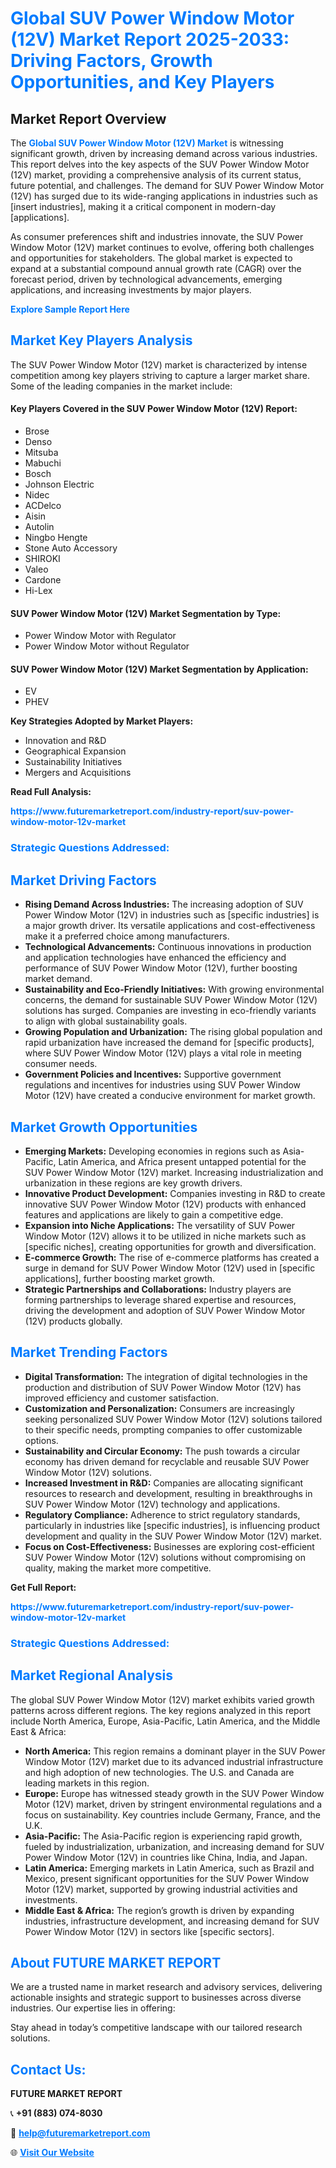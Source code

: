 <h1 style="color: #007BFF;">Global SUV Power Window Motor (12V) Market Report 2025-2033: Driving Factors, Growth Opportunities, and Key Players</h1>

<section id="overview">
<h2>Market Report Overview</h2>
<p>The <a href="https://www.futuremarketreport.com/industry-report/suv-power-window-motor-12v-market" style="color: #007BFF; text-decoration: none;"><strong>Global SUV Power Window Motor (12V) Market</strong></a> is witnessing significant growth, driven by increasing demand across various industries. This report delves into the key aspects of the SUV Power Window Motor (12V) market, providing a comprehensive analysis of its current status, future potential, and challenges. The demand for SUV Power Window Motor (12V) has surged due to its wide-ranging applications in industries such as [insert industries], making it a critical component in modern-day [applications].</p>
<p>As consumer preferences shift and industries innovate, the SUV Power Window Motor (12V) market continues to evolve, offering both challenges and opportunities for stakeholders. The global market is expected to expand at a substantial compound annual growth rate (CAGR) over the forecast period, driven by technological advancements, emerging applications, and increasing investments by major players.</p>
</section>

<section id="overview">
<p><a href="https://www.futuremarketreport.com/request-sample/reportId=36320" style="color: #007BFF; text-decoration: none;"><strong>Explore Sample Report Here</strong></a></p>
</section>

<section id="key-players">
<h2 style="color: #007BFF;">Market Key Players Analysis</h2>
<p>The SUV Power Window Motor (12V) market is characterized by intense competition among key players striving to capture a larger market share. Some of the leading companies in the market include:</p>
<h4>Key Players Covered in the SUV Power Window Motor (12V) Report:</h4>
<ul><li>Brose</li><li>Denso</li><li>Mitsuba</li><li>Mabuchi</li><li>Bosch</li><li>Johnson Electric</li><li>Nidec</li><li>ACDelco</li><li>Aisin</li><li>Autolin</li><li>Ningbo Hengte</li><li>Stone Auto Accessory</li><li>SHIROKI</li><li>Valeo</li><li>Cardone</li><li>Hi-Lex</li></ul>
<h4>SUV Power Window Motor (12V) Market Segmentation by Type:</h4>
<ul><li>Power Window Motor with Regulator</li><li>Power Window Motor without Regulator</li></ul>

<h4>SUV Power Window Motor (12V) Market Segmentation by Application:</h4>
<ul><li>EV</li><li>PHEV</li></ul>
<p><strong>Key Strategies Adopted by Market Players:</strong></p>
<ul>
<li>Innovation and R&D</li>
<li>Geographical Expansion</li>
<li>Sustainability Initiatives</li>
<li>Mergers and Acquisitions</li>
</ul>
</section>

<section>
<p><strong>Read Full Analysis: </strong></p><a href="https://www.futuremarketreport.com/industry-report/suv-power-window-motor-12v-market" style="color: #007BFF; text-decoration: none;"><strong>https://www.futuremarketreport.com/industry-report/suv-power-window-motor-12v-market</strong></a>
<h3 style="color: #007BFF;">Strategic Questions Addressed:</h3>
</section>

<section id="driving-factors">
<h2 style="color: #007BFF;">Market Driving Factors</h2>
<ul>
<li><strong>Rising Demand Across Industries:</strong> The increasing adoption of SUV Power Window Motor (12V) in industries such as [specific industries] is a major growth driver. Its versatile applications and cost-effectiveness make it a preferred choice among manufacturers.</li>
<li><strong>Technological Advancements:</strong> Continuous innovations in production and application technologies have enhanced the efficiency and performance of SUV Power Window Motor (12V), further boosting market demand.</li>
<li><strong>Sustainability and Eco-Friendly Initiatives:</strong> With growing environmental concerns, the demand for sustainable SUV Power Window Motor (12V) solutions has surged. Companies are investing in eco-friendly variants to align with global sustainability goals.</li>
<li><strong>Growing Population and Urbanization:</strong> The rising global population and rapid urbanization have increased the demand for [specific products], where SUV Power Window Motor (12V) plays a vital role in meeting consumer needs.</li>
<li><strong>Government Policies and Incentives:</strong> Supportive government regulations and incentives for industries using SUV Power Window Motor (12V) have created a conducive environment for market growth.</li>
</ul>
</section>

<section id="growth-opportunities">
<h2 style="color: #007BFF;">Market Growth Opportunities</h2>
<ul>
<li><strong>Emerging Markets:</strong> Developing economies in regions such as Asia-Pacific, Latin America, and Africa present untapped potential for the SUV Power Window Motor (12V) market. Increasing industrialization and urbanization in these regions are key growth drivers.</li>
<li><strong>Innovative Product Development:</strong> Companies investing in R&D to create innovative SUV Power Window Motor (12V) products with enhanced features and applications are likely to gain a competitive edge.</li>
<li><strong>Expansion into Niche Applications:</strong> The versatility of SUV Power Window Motor (12V) allows it to be utilized in niche markets such as [specific niches], creating opportunities for growth and diversification.</li>
<li><strong>E-commerce Growth:</strong> The rise of e-commerce platforms has created a surge in demand for SUV Power Window Motor (12V) used in [specific applications], further boosting market growth.</li>
<li><strong>Strategic Partnerships and Collaborations:</strong> Industry players are forming partnerships to leverage shared expertise and resources, driving the development and adoption of SUV Power Window Motor (12V) products globally.</li>
</ul>
</section>

<section id="trending-factors">
<h2 style="color: #007BFF;">Market Trending Factors</h2>
<ul>
<li><strong>Digital Transformation:</strong> The integration of digital technologies in the production and distribution of SUV Power Window Motor (12V) has improved efficiency and customer satisfaction.</li>
<li><strong>Customization and Personalization:</strong> Consumers are increasingly seeking personalized SUV Power Window Motor (12V) solutions tailored to their specific needs, prompting companies to offer customizable options.</li>
<li><strong>Sustainability and Circular Economy:</strong> The push towards a circular economy has driven demand for recyclable and reusable SUV Power Window Motor (12V) solutions.</li>
<li><strong>Increased Investment in R&D:</strong> Companies are allocating significant resources to research and development, resulting in breakthroughs in SUV Power Window Motor (12V) technology and applications.</li>
<li><strong>Regulatory Compliance:</strong> Adherence to strict regulatory standards, particularly in industries like [specific industries], is influencing product development and quality in the SUV Power Window Motor (12V) market.</li>
<li><strong>Focus on Cost-Effectiveness:</strong> Businesses are exploring cost-efficient SUV Power Window Motor (12V) solutions without compromising on quality, making the market more competitive.</li>
</ul>
</section>

<section>
<p><strong>Get Full Report: </strong></p><a href="https://www.futuremarketreport.com/industry-report/suv-power-window-motor-12v-market" style="color: #007BFF; text-decoration: none;"><strong>https://www.futuremarketreport.com/industry-report/suv-power-window-motor-12v-market</strong></a>
<h3 style="color: #007BFF;">Strategic Questions Addressed:</h3>
</section>


<section id="regional-analysis">
<h2 style="color: #007BFF;">Market Regional Analysis</h2>
<p>The global SUV Power Window Motor (12V) market exhibits varied growth patterns across different regions. The key regions analyzed in this report include North America, Europe, Asia-Pacific, Latin America, and the Middle East & Africa:</p>
<ul>
<li><strong>North America:</strong> This region remains a dominant player in the SUV Power Window Motor (12V) market due to its advanced industrial infrastructure and high adoption of new technologies. The U.S. and Canada are leading markets in this region.</li>
<li><strong>Europe:</strong> Europe has witnessed steady growth in the SUV Power Window Motor (12V) market, driven by stringent environmental regulations and a focus on sustainability. Key countries include Germany, France, and the U.K.</li>
<li><strong>Asia-Pacific:</strong> The Asia-Pacific region is experiencing rapid growth, fueled by industrialization, urbanization, and increasing demand for SUV Power Window Motor (12V) in countries like China, India, and Japan.</li>
<li><strong>Latin America:</strong> Emerging markets in Latin America, such as Brazil and Mexico, present significant opportunities for the SUV Power Window Motor (12V) market, supported by growing industrial activities and investments.</li>
<li><strong>Middle East & Africa:</strong> The region’s growth is driven by expanding industries, infrastructure development, and increasing demand for SUV Power Window Motor (12V) in sectors like [specific sectors].</li>
</ul>
</section>

<footer>
<h2 style="color: #007BFF;">About FUTURE MARKET REPORT</h2>
<p>We are a trusted name in market research and advisory services, delivering actionable insights and strategic support to businesses across diverse industries. Our expertise lies in offering:</p>

<p>Stay ahead in today’s competitive landscape with our tailored research solutions.</p>

<h2 style="color: #007BFF;">Contact Us:</h2>
<p><strong>FUTURE MARKET REPORT</strong></p>
<p>📞 <strong>+91 (883) 074-8030</strong></p>
<p>📧 <strong><a href="mailto:help@futuremarketreport.com" style="color: #007BFF;">help@futuremarketreport.com</a></strong></p>
<p>🌐 <strong><a href="https://www.futuremarketreport.com/" style="color: #007BFF;">Visit Our Website</a></strong></p>
</footer>